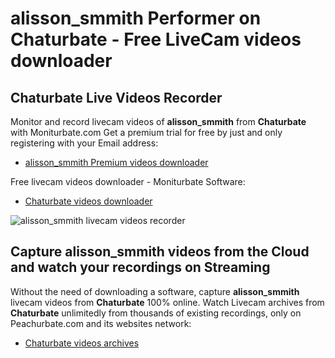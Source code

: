 # alisson_smmith Performer on Chaturbate - Free LiveCam videos downloader

## Chaturbate Live Videos Recorder

Monitor and record livecam videos of **alisson_smmith** from **Chaturbate** with Moniturbate.com
Get a premium trial for free by just and only registering with your Email address:
* [alisson_smmith Premium videos downloader](https://moniturbate.com/request-demo-licence-key.html)

Free livecam videos downloader - Moniturbate Software:
* [Chaturbate videos downloader](https://moniturbate.com/moniturbate-download-software.html)

![alisson_smmith livecam videos recorder](https://peachurnet.com/templates/moniturbate-software.png)


## Capture alisson_smmith videos from the Cloud and watch your recordings on Streaming

Without the need of downloading a software, capture **alisson_smmith** livecam videos from **Chaturbate** 100% online.
Watch Livecam archives from **Chaturbate** unlimitedly from thousands of existing recordings, only on Peachurbate.com and its websites network:
* [Chaturbate videos archives](https://peachurnet.com/)